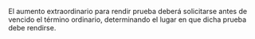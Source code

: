 El aumento extraordinario para rendir prueba deberá solicitarse antes de vencido el término ordinario, determinando el lugar en que dicha prueba debe rendirse.